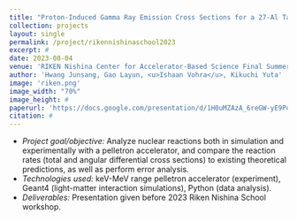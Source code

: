 ```yaml
---
title: "Proton-Induced Gamma Ray Emission Cross Sections for a 27-Al Target"
collection: projects
layout: single
permalink: /project/rikennishinaschool2023
excerpt: #
date: 2023-08-04
venue: 'RIKEN Nishina Center for Accelerator-Based Science Final Summer Research Project'
author: 'Hwang Junsang, Gao Layun, <u>Ishaan Vohra</u>, Kikuchi Yuta'
image: 'riken.png'
image_width: "70%"
image_height: #
paperurl: 'https://docs.google.com/presentation/d/1H0uMZAzA_6reGW-yE9Pq7dr386HplIR9F8gdYEJzcIk/edit?usp=sharing'
citation: #
---
```


- *Project goal/objective:* Analyze nuclear reactions both in simulation and experimentally with a pelletron accelerator, and compare the reaction rates (total and angular differential cross sections) to existing theoretical predictions, as well as perform error analysis.
- *Technologies used:* keV-MeV range pelletron accelerator (experiment), Geant4 (light-matter interaction simulations), Python (data analysis).
- *Deliverables:* Presentation given before 2023 Riken Nishina School workshop.